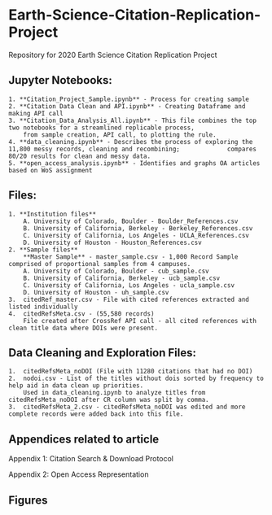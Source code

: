 # Earth-Science-Citation-Replication-Project

Repository for 2020 Earth Science Citation Replication Project

## Jupyter Notebooks:
	1. **Citation_Project_Sample.ipynb** - Process for creating sample
	2. **Citation Data Clean and API.ipynb** - Creating Dataframe and making API call
	3. **Citation_Data_Analysis_All.ipynb** - This file combines the top two notebooks for a streamlined replicable process, 
		from sample creation, API call, to plotting the rule.
	4. **data_cleaning.ipynb** - Describes the process of exploring the 11,800 messy records, cleaning and recombining; 			compares 80/20 results for clean and messy data.
	5. **open_access_analysis.ipynb** - Identifies and graphs OA articles based on WoS assignment

## Files:
	1. **Institution files**	
		A. University of Colorado, Boulder - Boulder_References.csv
		B. University of California, Berkeley - Berkeley_References.csv
		C. University of California, Los Angeles - UCLA_References.csv
		D. University of Houston - Houston_References.csv
	2. **Sample files**
		**Master Sample** - master_sample.csv - 1,000 Record Sample comprised of proportional samples from 4 campuses.
		A. University of Colorado, Boulder - cub_sample.csv
		B. University of California, Berkeley - ucb_sample.csv
		C. University of California, Los Angeles - ucla_sample.csv
		D. University of Houston - uh_sample.csv
	3.	citedRef_master.csv - File with cited references extracted and listed individually
	4.	citedRefsMeta.csv - (55,580 records) 
		File created after CrossRef API call - all cited references with clean title data where DOIs were present.
	

## Data Cleaning and Exploration Files:
	1. 	citedRefsMeta_noDOI (File with 11280 citations that had no DOI)
	2.	nodoi.csv - List of the titles without dois sorted by frequency to help aid in data clean up priorities. 
		Used in data_cleaning.ipynb to analyze titles from citedRefsMeta_noDOI after CR column was split by comma.
	3.	citedRefsMeta_2.csv - citedRefsMeta_noDOI was edited and more complete records were added back into this file.

## Appendices related to article

Appendix 1: Citation Search & Download Protocol

Appendix 2: Open Access Representation

## Figures